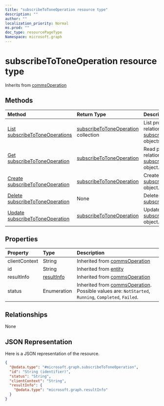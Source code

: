 ```yaml
---
title: "subscribeToToneOperation resource type"
description: ""
author: ""
localization_priority: Normal
ms.prod: ""
doc_type: resourcePageType
Namespace: microsoft.graph
---
```



# subscribeToToneOperation resource type




Inherits from [commsOperation](../resources/commsOperation.md)

## Methods
|Method|Return Type|Description|
|:---|:---|:---|
|[List subscribeToToneOperations](../api/subscribetotoneoperation-list.md)|[subscribeToToneOperation](../resources/subscribeToToneOperation.md) collection|List properties and relationships of the [subscribeToToneOperation](../resources/subscribetotoneoperation.md) objects.|
|[Get subscribeToToneOperation](../api/subscribetotoneoperation-get.md)|[subscribeToToneOperation](../resources/subscribeToToneOperation.md)|Read properties and relationships of the [subscribeToToneOperation](../resources/subscribetotoneoperation.md) object.|
|[Create subscribeToToneOperation](../api/subscribetotoneoperation-create.md)|[subscribeToToneOperation](../resources/subscribeToToneOperation.md)|Create a new [subscribeToToneOperation](../resources/subscribetotoneoperation.md) object.|
|[Delete subscribeToToneOperation](../api/subscribetotoneoperation-delete.md)|None|Deletes a [subscribeToToneOperation](../resources/subscribetotoneoperation.md).|
|[Update subscribeToToneOperation](../api/subscribetotoneoperation-update.md)|[subscribeToToneOperation](../resources/subscribeToToneOperation.md)|Update the properties of a [subscribeToToneOperation](../resources/subscribetotoneoperation.md) object.|

## Properties
|Property|Type|Description|
|:---|:---|:---|
|clientContext|String| Inherited from [commsOperation](../resources/commsOperation.md)|
|id|String| Inherited from [entity](../resources/entity.md)|
|resultInfo|[resultInfo](../resources/resultInfo.md)| Inherited from [commsOperation](../resources/commsOperation.md)|
|status|Enumeration| Inherited from [commsOperation](../resources/commsOperation.md). Possible values are: `NotStarted`, `Running`, `Completed`, `Failed`.|

## Relationships
None

## JSON Representation
Here is a JSON representation of the resource.
<!-- {
  "blockType": "resource",
  "keyProperty": "id",
  "@odata.type": "microsoft.graph.subscribeToToneOperation",
  "baseType": "microsoft.graph.commsOperation",
  "openType": true
}
-->
``` json
{
  "@odata.type": "#microsoft.graph.subscribeToToneOperation",
  "id": "String (identifier)",
  "status": "String",
  "clientContext": "String",
  "resultInfo": {
    "@odata.type": "microsoft.graph.resultInfo"
  }
}
```

